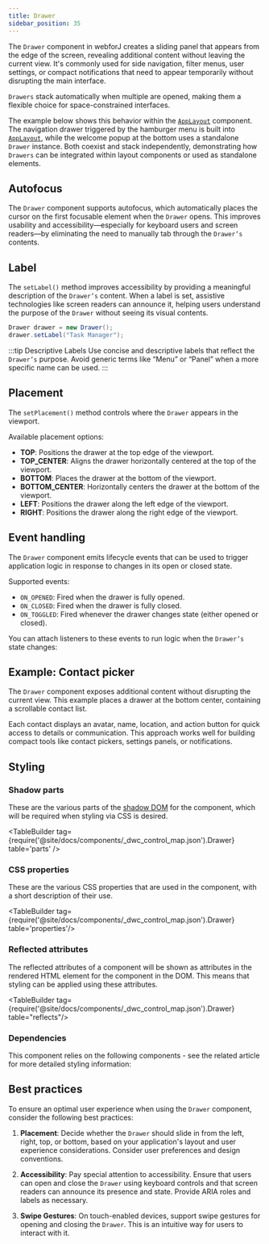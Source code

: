 ```yaml
---
title: Drawer
sidebar_position: 35
---
```

<DocChip chip="shadow" />
<DocChip chip="name" label="dwc-drawer" />
<DocChip chip='since' label='24.00' />
<JavadocLink type="drawer" location="com/webforj/component/drawer/Drawer" top='true'/>

The `Drawer` component in webforJ creates a sliding panel that appears from the edge of the screen, revealing additional content without leaving the current view. It's commonly used for side navigation, filter menus, user settings, or compact notifications that need to appear temporarily without disrupting the main interface.

`Drawers` stack automatically when multiple are opened, making them a flexible choice for space-constrained interfaces.

The example below shows this behavior within the [`AppLayout`](../components/app-layout) component. The navigation drawer triggered by the hamburger menu is built into [`AppLayout`](../components/app-layout), while the welcome popup at the bottom uses a standalone `Drawer` instance. Both coexist and stack independently, demonstrating how `Drawers` can be integrated within layout components or used as standalone elements.

<AppLayoutViewer path='/webforj/drawerwelcome?' mobile='true'
javaE='https://raw.githubusercontent.com/webforj/webforj-documentation/refs/heads/main/src/main/java/com/webforj/samples/views/drawer/DrawerWelcomeView.java'
cssURL='/css/drawer/drawerWelcome.css'
/>

## Autofocus

The `Drawer` component supports autofocus, which automatically places the cursor on the first focusable element when the `Drawer` opens. This improves usability and accessibility—especially for keyboard users and screen readers—by eliminating the need to manually tab through the `Drawer’s` contents.

<ComponentDemo
path='/webforj/drawerautofocus?'
javaE='https://raw.githubusercontent.com/webforj/webforj-documentation/refs/heads/main/src/main/java/com/webforj/samples/views/drawer/DrawerAutoFocusView.java'
height='600px'
/>

<!-- Example -->

## Label

The `setLabel()` method improves accessibility by providing a meaningful description of the `Drawer’s` content. When a label is set, assistive technologies like screen readers can announce it, helping users understand the purpose of the `Drawer` without seeing its visual contents.

```java
Drawer drawer = new Drawer();
drawer.setLabel("Task Manager");
```

:::tip Descriptive Labels
Use concise and descriptive labels that reflect the `Drawer’s` purpose. Avoid generic terms like “Menu” or “Panel” when a more specific name can be used.
:::

<!-- Example -->

<!-- ### Size

The `size` property of the `Drawer` component enables developers to control and specify the dimensions of the drawer within the user interface. This property allows for fine-tuning the size of the drawer, ensuring it aligns with the desired layout and design requirements.

When utilizing the `size` property, developers have the flexibility to define the width and height of the drawer based on their specific needs. Unlike the `maxSize` property, which sets a maximum limit, the `size` property provides explicit control over the actual size of the drawer.

Developers can customize the `size` property based on the available screen real estate, the amount of content to be displayed, and the overall design aesthetic. This level of control allows for creating visually balanced and functional interfaces.

The `size` property can be defined using various units such as pixels, percentages, or other appropriate CSS measurement values. This versatility ensures that the drawer's size can be adjusted precisely to fit different screen sizes, resolutions, and device types.

By utilizing the `size` property effectively, developers can create responsive interfaces that adapt to different viewports and screen orientations. For instance, a smaller size can be chosen for mobile devices to optimize space utilization, while larger sizes can be used for desktop displays to take advantage of the available screen area.


### Max Size

The Drawer max size property is a versatile feature designed to control the maximum width or height of a drawer within a user interface, based on the specified placement. This property allows developers to define the maximum size of the drawer, ensuring optimal presentation and layout while accommodating varying screen sizes and device resolutions.

:::info
To set the size of the drawer, modify the `size` property - `maxSize` is used to ensure a drawer never grows larger than a certain value.
:::

When utilizing the Drawer max size property, developers can set a maximum size value expressed as pixels, percentages, or other appropriate CSS measurement values. This value represents the maximum width when the drawer is placed on the left or right side of the interface or the maximum height when placed on the top or bottom.

By defining a maximum size for the drawer, developers maintain control over its dimensions and prevent it from becoming excessively wide or tall, which could hinder the overall user experience. The CSS measurement approach allows for responsiveness, adapting the size of the drawer dynamically in relation to the available screen space.

The Drawer's max size property is particularly beneficial when dealing with responsive and adaptive designs. It ensures that the drawer remains visually pleasing and functional across different devices, screen orientations, and viewports.

When the drawer's content exceeds the defined maximum size, developers can implement appropriate techniques to handle overflow, such as scrolling within the drawer or utilizing additional UI patterns like tabs or accordions. This helps maintain a clean and organized interface while accommodating larger amounts of content. -->

## Placement

The `setPlacement()` method controls where the `Drawer` appears in the viewport.

Available placement options:

<!-- vale off -->
- **TOP**: Positions the drawer at the top edge of the viewport.
- **TOP_CENTER**: Aligns the drawer horizontally centered at the top of the viewport.
- **BOTTOM**: Places the drawer at the bottom of the viewport.
- **BOTTOM_CENTER**: Horizontally centers the drawer at the bottom of the viewport.
- **LEFT**: Positions the drawer along the left edge of the viewport.
- **RIGHT**: Positions the drawer along the right edge of the viewport.
<!-- vale on -->

<ComponentDemo
path='/webforj/drawerplacement?'
javaE='https://raw.githubusercontent.com/webforj/webforj-documentation/refs/heads/main/src/main/java/com/webforj/samples/views/drawer/DrawerPlacementView.java'
height='600px'
/>

## Event handling

The `Drawer` component emits lifecycle events that can be used to trigger application logic in response to changes in its open or closed state. 

Supported events:

- `ON_OPENED`: Fired when the drawer is fully opened.
- `ON_CLOSED`: Fired when the drawer is fully closed.
- `ON_TOGGLED`: Fired whenever the drawer changes state (either opened or closed).

You can attach listeners to these events to run logic when the `Drawer’s` state changes:

<ComponentDemo
path='/webforj/drawerevent?'
javaE='https://raw.githubusercontent.com/webforj/webforj-documentation/refs/heads/main/src/main/java/com/webforj/samples/views/drawer/DrawerEventView.java'
cssURL='https://raw.githubusercontent.com/webforj/webforj-documentation/main/src/main/resources/css/drawer/drawer.css'
height='600px'
/>

## Example: Contact picker

The `Drawer` component exposes additional content without disrupting the current view. This example places a drawer at the bottom center, containing a scrollable contact list.

Each contact displays an avatar, name, location, and action button for quick access to details or communication. This approach works well for building compact tools like contact pickers, settings panels, or notifications.

<ComponentDemo
path='/webforj/drawercontact?'
javaE='https://raw.githubusercontent.com/webforj/webforj-documentation/refs/heads/main/src/main/java/com/webforj/samples/views/drawer/DrawerContactView.java'
cssURL='https://raw.githubusercontent.com/webforj/webforj-documentation/main/src/main/resources/css/drawer/drawerContact.css'
height='600px'
/>


## Styling

<!-- <TableBuilder tag={require('@site/docs/components/_dwc_control_map.json').Drawer} /> -->

### Shadow parts

These are the various parts of the [shadow DOM](../glossary#shadow-dom) for the component, which will be required when styling via CSS is desired.

<TableBuilder tag={require('@site/docs/components/_dwc_control_map.json').Drawer} table='parts' />

### CSS properties

These are the various CSS properties that are used in the component, with a short description of their use.

<TableBuilder tag={require('@site/docs/components/_dwc_control_map.json').Drawer} table='properties'/>

### Reflected attributes

The reflected attributes of a component will be shown as attributes in the rendered HTML element for the component in the DOM. This means that styling can be applied using these attributes.

<TableBuilder tag={require('@site/docs/components/_dwc_control_map.json').Drawer} table="reflects"/>

### Dependencies

This component relies on the following components - see the related article for more detailed styling information:

<TableBuilder tag='dwc-drawer' table="dependencies"/>

## Best practices 

To ensure an optimal user experience when using the `Drawer` component, consider the following best practices:

1. **Placement**: Decide whether the `Drawer` should slide in from the left, right, top, or bottom, based on your application's layout and user experience considerations. Consider user preferences and design conventions.

2. **Accessibility**: Pay special attention to accessibility. Ensure that users can open and close the `Drawer` using keyboard controls and that screen readers can announce its presence and state. Provide ARIA roles and labels as necessary.

3. **Swipe Gestures**: On touch-enabled devices, support swipe gestures for opening and closing the `Drawer`. This is an intuitive way for users to interact with it.